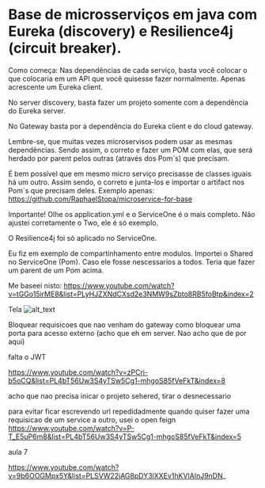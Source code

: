 # Base de microsserviços em java com Eureka (discovery) e Resilience4j (circuit breaker).

Como começa:
Nas dependências de cada serviço, basta você colocar o que colocaria em um API que você quisesse fazer normalmente. Apenas acrescente um Eureka client.

No server discovery, basta fazer um projeto somente com a dependência do Eureka server.

No Gateway basta por a dependência do Eureka client e do cloud gateway.

Lembre-se, que muitas vezes microservisos podem usar as mesmas dependências. Sendo assim, o correto e fazer um POM com elas, que será herdado por parent pelos outras (através dos Pom`s) que precisam.

É bem possível que em mesmo micro serviço precisasse de classes iguais há um outro. Assim sendo, o correto e junta-los e importar o artifact nos Pom`s que precisam deles. Exemplo apenas:
https://github.com/RaphaelStopa/microservice-for-base

Importante! Olhe os application.yml e o ServiceOne é o mais completo. Não ajustei corretamente o Two, ele é só exemplo.

O Resilience4j foi só aplicado no ServiceOne.

Eu fiz em exemplo de compartinhamento entre modulos. Importei o Shared no ServiceOne (Pom). Caso ele fosse nescessarios a todos. Teria que fazer um parent de um Pom acima.

Me baseei nisto:
https://www.youtube.com/watch?v=tGGo15irME8&list=PLyHJZXNdCXsd2e3NMW9sZbto8RB5foBtp&index=2

Tela
![alt_text](https://github.com/RaphaelStopa/microsservi-o-base/blob/master/eureka%20tela.png)

Bloquear requisicoes que nao venham do gateway
como bloquear uma porta para acesso externo (acho que eh em server. Nao acho que de por aqui)

falta o JWT

https://www.youtube.com/watch?v=zPCri-b5oCQ&list=PL4bT56Uw3S4yTSw5Cg1-mhgoS85fVeFkT&index=8

acho que nao precisa inicar o projeto sehered, tirar o desnecessario

para evitar ficar escrevendo url repedidadmente quando quiser fazer uma requisicao de um service a outro, usei o open feign
https://www.youtube.com/watch?v=P-T_E5uP6m8&list=PL4bT56Uw3S4yTSw5Cg1-mhgoS85fVeFkT&index=5

aula 7



https://www.youtube.com/watch?v=9b6OOGMpx5Y&list=PLSVW22jAG8pDY3lXXEv1hKVIAlnJ9nDN_
